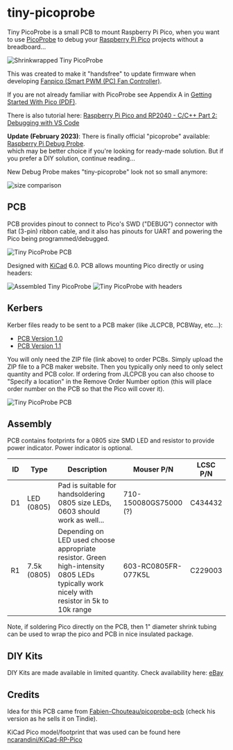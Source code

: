 # tiny-picoprobe

Tiny PicoProbe is a small PCB to mount Raspberry Pi Pico, when you want to use [PicoProbe](https://github.com/raspberrypi/picoprobe) to debug your [Raspberry Pi Pico](https://www.raspberrypi.com/products/raspberry-pi-pico/) projects without a breadboard...

![Shrinkwrapped Tiny PicoProbe](images/tiny-picoprobe.jpg)

This was created to make it "handsfree" to update firmware when developing [Fanpico (Smart PWM (PC) Fan Controller)](https://github.com/tjko/fanpico).

If you are not already familiar with PicoProbe see Appendix A in [Getting Started With Pico (PDF)](https://datasheets.raspberrypi.com/pico/getting-started-with-pico.pdf).

There is also tutorial here: [Raspberry Pi Pico and RP2040 - C/C++ Part 2: Debugging with VS Code](https://www.digikey.com/en/maker/projects/raspberry-pi-pico-and-rp2040-cc-part-2-debugging-with-vs-code/470abc7efb07432b82c95f6f67f184c0)

**Update (February 2023)**: There is finally official "picoprobe" available: [Raspberry Pi Debug Probe](https://www.raspberrypi.com/products/debug-probe/).  
which may be better choice if you're looking for ready-made solution. But if you prefer a DIY solution, continue reading...


New Debug Probe makes "tiny-picoprobe" look not so small anymore:

![size comparison](images/debugprobe.jpg)



## PCB
PCB provides pinout to connect to Pico's SWD ("DEBUG") connector with flat (3-pin) ribbon cable, and it also has pinouts for UART and powering the Pico being programmed/debugged.

![Tiny PicoProbe PCB](images/tiny-picoprobe.png)

Designed with [KiCad](https://www.kicad.org/) 6.0.  PCB allows mounting Pico directly or using headers:

![Assembled Tiny PicoProbe](images/assembled.jpg)
![Tiny PicoProbe with headers](images/headers.jpg)

## Kerbers
Kerber files ready to be sent to a PCB maker (like JLCPCB, PCBWay, etc...):
* [PCB Version 1.0](kerbers/tiny-picoprobe-v1.zip)
* [PCB Version 1.1](kerbers/tiny-picoprobe-v1.1.zip)

You will only need the ZIP file (link above) to order PCBs. Simply upload the ZIP file to a PCB maker website. Then you typically only need to only select quantity and PCB color. If ordering from JLCPCB you can also choose to "Specify a location" in the Remove Order Number option (this will place order number on the PCB so that the Pico will cover it).

![Tiny PicoProbe PCB](images/pcb.png)

## Assembly
PCB contains footprints for a 0805 size SMD LED and resistor to provide power indicator. Power indicator is optional.

ID|Type|Description|Mouser P/N|LCSC P/N
--|----|-----------|----------|---------
D1|LED (0805)|Pad is suitable for handsoldering 0805 size LEDs, 0603 should work as well...|710-150080GS75000 (?)|C434432
R1|7.5k (0805)|Depending on LED used choose appropriate resistor. Green high-intensity 0805 LEDs typically work nicely with resistor in 5k to 10k range|603-RC0805FR-077K5L|C229003

Note, if soldering Pico directly on the PCB, then 1" diameter shrink tubing can be used to wrap the pico and PCB in nice insulated package.

## DIY Kits
DIY Kits are made available in limited quantity. Check availability here: [eBay](https://www.ebay.com/usr/oh6lxv)

## Credits
Idea for this PCB came from [Fabien-Chouteau/picoprobe-pcb](https://github.com/Fabien-Chouteau/picoprobe-pcb) (check his version as he sells it on Tindie).

KiCad Pico model/footprint that was used can be found here [ncarandini/KiCad-RP-Pico](https://github.com/ncarandini/KiCad-RP-Pico)

